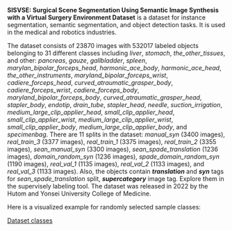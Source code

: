 **SISVSE: Surgical Scene Segmentation Using Semantic Image Synthesis with a Virtual Surgery Environment Dataset** is a dataset for instance segmentation, semantic segmentation, and object detection tasks. It is used in the medical and robotics industries. 

The dataset consists of 23870 images with 532017 labeled objects belonging to 31 different classes including *liver*, *stomach*, *the_other_tissues*, and other: *pancreas*, *gauze*, *gallbladder*, *spleen*, *marylan_bipolar_forceps_head*, *harmonic_ace_body*, *harmonic_ace_head*, *the_other_instruments*, *maryland_bipolar_forceps_wrist*, *cadiere_forceps_head*, *curved_atraumatic_grasper_body*, *cadiere_forceps_wrist*, *cadiere_forceps_body*, *maryland_bipolar_forceps_body*, *curved_atraumatic_grasper_head*, *stapler_body*, *endotip*, *drain_tube*, *stapler_head*, *needle*, *suction_irrigation*, *medium_large_clip_applier_head*, *small_clip_applier_head*, *small_clip_applier_wrist*, *medium_large_clip_applier_wrist*, *small_clip_applier_body*, *medium_large_clip_applier_body*, and *specimenbag*. There are 11 splits in the dataset: *manual_syn* (3400 images), *real_train_3* (3377 images), *real_train_1* (3375 images), *real_train_2* (3355 images), *sean_manual_syn* (3300 images), *sean_spade_translation* (1236 images), *domain_random_syn* (1236 images), *spade_domain_random_syn* (1190 images), *real_val_1* (1135 images), *real_val_2* (1133 images), and *real_val_3* (1133 images). Also, the objects contain ***translation*** and ***syn*** tags for *sean_spade_translation* split, ***supercategory*** image tag. Explore them in the supervisely labeling tool. The dataset was released in 2022 by the Hutom and Yonsei University College of Medicine.

Here is a visualized example for randomly selected sample classes:

[Dataset classes](https://github.com/dataset-ninja/surgical-scene-segmentation-in-robotic-gastrectomy/raw/main/visualizations/classes_preview.webm)
